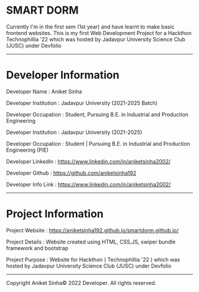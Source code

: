 # SMART DORM

Currently I'm in the first sem (1st year) and have learnt to make basic frontend websites. 
This is my first Web Development Project for a Hackthon Technophillia '22 which was hosted by Jadavpur University Science Club (JUSC) under Devfolio
__________________________________________________________________________________________________________________________

# Developer Information

Developer Name :          Aniket Sinha


Developer Institution :   Jadavpur University (2021-2025 Batch)

Developer Occupation :    Student, Pursuing B.E. in Industrial and Production Engineering

Developer Institution :   Jadavpur University (2021-2025)

Developer Occupation :    Student | Pursuing B.E. in Industrial and Production Engineering (PIE)

Developer LinkedIn :      https://www.linkedin.com/in/aniketsinha2002/

Developer Github :        https://github.com/aniketsinha192

Developer Info Link :     https://www.linkedin.com/in/aniketsinha2002/

_____________________________________________________________________________________________________________________________

# Project Information

Project Website :         https://aniketsinha192.github.io/smartdorm.github.io/

Project Details :         Website created using HTML, CSS,JS, swiper bundle framework and bootstrap

Project Purpose :         Website for Hackthon ( Technophillia '22  )  which was hosted by Jadavpur University Science Club (JUSC) under Devfolio

________________________________________________________________________________________________________________________________

Copyright Aniket Sinha© 2022 Developer. All rights reserved.
